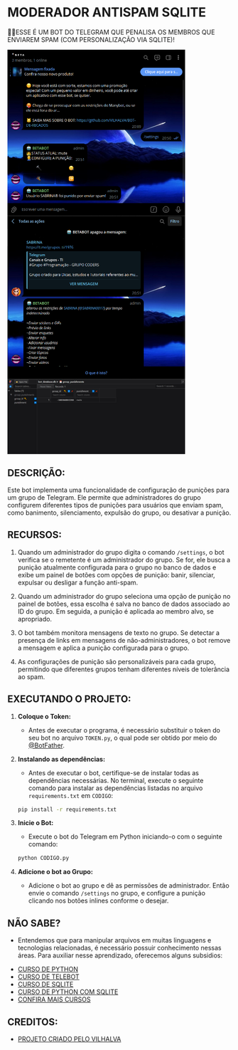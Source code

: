 # MODERADOR ANTISPAM SQLITE
👮‍♂️ESSE É UM BOT DO TELEGRAM QUE PENALISA OS MEMBROS QUE ENVIAREM SPAM (COM PERSONALIZAÇÃO VIA SQLITE)!

<img src="./IMAGENS/FOTO_01.png" align="center" width="400"> <br>
<img src="./IMAGENS/FOTO_02.png" align="center" width="400"> <br>
<img src="./IMAGENS/FOTO_03.png" align="center" width="400"> <br>

## DESCRIÇÃO:
Este bot implementa uma funcionalidade de configuração de punições para um grupo de Telegram. Ele permite que administradores do grupo configurem diferentes tipos de punições para usuários que enviam spam, como banimento, silenciamento, expulsão do grupo, ou desativar a punição.

## RECURSOS:
1. Quando um administrador do grupo digita o comando `/settings`, o bot verifica se o remetente é um administrador do grupo. Se for, ele busca a punição atualmente configurada para o grupo no banco de dados e exibe um painel de botões com opções de punição: banir, silenciar, expulsar ou desligar a função anti-spam.

2. Quando um administrador do grupo seleciona uma opção de punição no painel de botões, essa escolha é salva no banco de dados associado ao ID do grupo. Em seguida, a punição é aplicada ao membro alvo, se apropriado.

3. O bot também monitora mensagens de texto no grupo. Se detectar a presença de links em mensagens de não-administradores, o bot remove a mensagem e aplica a punição configurada para o grupo.

4. As configurações de punição são personalizáveis para cada grupo, permitindo que diferentes grupos tenham diferentes níveis de tolerância ao spam.

## EXECUTANDO O PROJETO:
1. **Coloque o Token:**
   - Antes de executar o programa, é necessário substituir o token do seu bot no arquivo `TOKEN.py`, o qual pode ser obtido por meio do [@BotFather](https://t.me/BotFather).

2. **Instalando as dependências:**
   - Antes de executar o bot, certifique-se de instalar todas as dependências necessárias. No terminal, execute o seguinte comando para instalar as dependências listadas no arquivo `requirements.txt` em `CODIGO`:
   ```bash
   pip install -r requirements.txt
   ```

3. **Inicie o Bot:**
   - Execute o bot do Telegram em Python iniciando-o com o seguinte comando:
   ```bash
   python CODIGO.py
   ```

4. **Adicione o bot ao Grupo:**
   - Adicione o bot ao grupo e dê as permissões de administrador. Então envie o comando `/settings` no grupo, e configure a punição clicando nos botões inlines conforme o desejar.

## NÃO SABE?
- Entendemos que para manipular arquivos em muitas linguagens e tecnologias relacionadas, é necessário possuir conhecimento nessas áreas. Para auxiliar nesse aprendizado, oferecemos alguns subsidios:
* [CURSO DE PYTHON](https://github.com/VILHALVA/CURSO-DE-PYTHON)
* [CURSO DE TELEBOT](https://github.com/VILHALVA/CURSO-DE-TELEBOT)
* [CURSO DE SQLITE](https://github.com/VILHALVA/CURSO-DE-SQLITE)
* [CURSO DE PYTHON COM SQLITE](https://github.com/VILHALVA/CURSO-DE-PYTHON-COM-SQLITE)
* [CONFIRA MAIS CURSOS](https://github.com/VILHALVA?tab=repositories&q=+topic:CURSO)

## CREDITOS:
- [PROJETO CRIADO PELO VILHALVA](https://github.com/VILHALVA)
